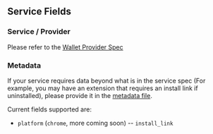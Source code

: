 ## Service Fields

### Service / Provider

Please refer to the [Wallet Provider Spec](https://github.com/onflow/fcl-js/blob/9bce741d3b32fde18b07084b62ea15f9bbdb85bc/packages/fcl/src/wallet-provider-spec/draft-v3.md)

### Metadata

If your service requires data beyond what is in the service spec (For example, you may have an extension that requires an install link if uninstalled), please provide it in the [metadata file](https://github.com/onflow/fcl-discovery/blob/master/data/metadata.json).

Current fields supported are:

- `platform` (`chrome`, more coming soon)
  -- `install_link`
